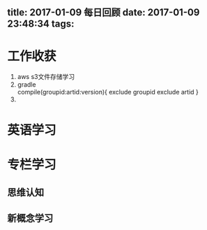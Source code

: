 title: 2017-01-09 每日回顾
date: 2017-01-09 23:48:34
tags:
---
# 工作收获
1. aws s3文件存储学习
2. gradle  
compile(groupid:artid:version){
	exclude groupid
	exclude artid
}
3. 
# 英语学习

# 专栏学习
## 思维认知

## 新概念学习